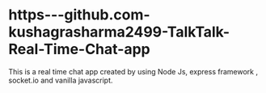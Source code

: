 # https---github.com-kushagrasharma2499-TalkTalk-Real-Time-Chat-app

This is a real time chat app created by using Node Js, express framework , socket.io and vanilla javascript.
